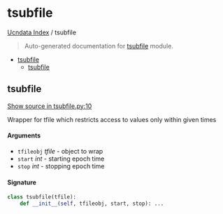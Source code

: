 # tsubfile

[Ucndata Index](./README.md#ucndata-index) / tsubfile

> Auto-generated documentation for [tsubfile](../ucndata/tsubfile.py) module.

- [tsubfile](#tsubfile)
  - [tsubfile](#tsubfile-1)

## tsubfile

[Show source in tsubfile.py:10](../ucndata/tsubfile.py#L10)

Wrapper for tfile which restricts access to values only within given times

#### Arguments

- `tfileobj` *tfile* - object to wrap
- `start` *int* - starting epoch time
- `stop` *int* - stopping epoch time

#### Signature

```python
class tsubfile(tfile):
    def __init__(self, tfileobj, start, stop): ...
```